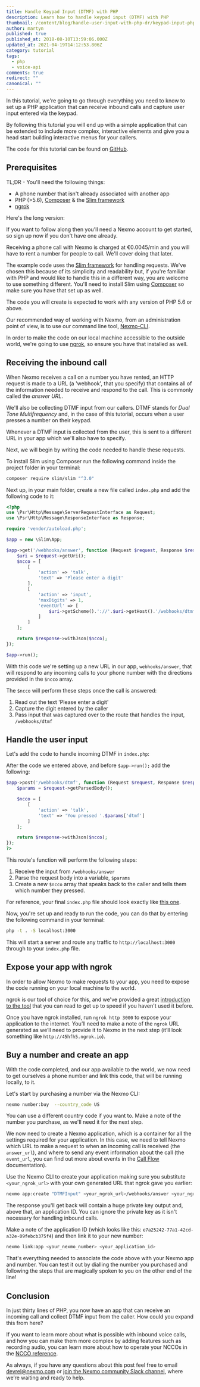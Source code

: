 ```yaml
---
title: Handle Keypad Input (DTMF) with PHP
description: Learn how to handle keypad input (DTMF) with PHP
thumbnail: /content/blog/handle-user-input-with-php-dr/keypad-input-php.png
author: martyn
published: true
published_at: 2018-08-10T13:59:06.000Z
updated_at: 2021-04-19T14:12:53.806Z
category: tutorial
tags:
  - php
  - voice-api
comments: true
redirect: ""
canonical: ""
---
```

In this tutorial, we're going to go through everything you need to know to set up a PHP application that can receive inbound calls and capture user input entered via the keypad.

By following this tutorial you will end up with a simple application that can be extended to include more complex, interactive elements and give you a head start building interactive menus for your callers.

The code for this tutorial can be found on [GitHub](https://github.com/nexmo-community/nexmo-php-quickstart/tree/master/voice/user-input-dtmf-slim).

## Prerequisites

TL;DR - You'll need the following things:

- A phone number that isn't already associated with another app
- PHP (>5.6), [Composer](https://getcomposer.org/) & the [Slim framework](https://www.slimframework.com/)
- [ngrok](https://ngrok.com/)

<sign-up number></sign-up>

Here's the long version:

If you want to follow along then you'll need a Nexmo account to get started, so sign up now if you don't have one already.

Receiving a phone call with Nexmo is charged at €0.0045/min and you will have to rent a number for people to call. We'll cover doing that later.

The example code uses the [Slim framework](https://www.slimframework.com/) for handling requests. We've chosen this because of its simplicity and readability but, if you're familiar with PHP and would like to handle this in a different way, you are welcome to use something different. You'll need to install Slim using [Composer](https://getcomposer.org/) so make sure you have that set up as well.

The code you will create is expected to work with any version of PHP 5.6 or above.

Our recommended way of working with Nexmo, from an administration point of view, is to use our command line tool, [Nexmo-CLI](https://developer.nexmo.com/tools).

In order to make the code on our local machine accessible to the outside world, we're going to use [ngrok](https://ngrok.com), so ensure you have that installed as well.

## Receiving the inbound call

When Nexmo receives a call on a number you have rented, an HTTP request is made to a URL (a 'webhook', that you specify) that contains all of the information needed to receive and respond to the call. This is commonly called the _answer URL_.

We'll also be collecting DTMF input from our callers. DTMF stands for _Dual Tone Multifrequency_ and, in the case of this tutorial, occurs when a user presses a number on their keypad.

Whenever a DTMF input is collected from the user, this is sent to a different URL in your app which we'll also have to specify.

Next, we will begin by writing the code needed to handle these requests.

To install Slim using Composer run the following command inside the project folder in your terminal:

```bash
composer require slim/slim "^3.0"
```

Next up, in your main folder, create a new file called `index.php` and add the following code to it:

```php
<?php
use \Psr\Http\Message\ServerRequestInterface as Request;
use \Psr\Http\Message\ResponseInterface as Response;

require 'vendor/autoload.php';

$app = new \Slim\App;

$app->get('/webhooks/answer', function (Request $request, Response $response) {
    $uri = $request->getUri();
    $ncco = [
        [
            'action' => 'talk',
            'text' => 'Please enter a digit'
        ],
        [
            'action' => 'input',
            'maxDigits' => 1,
            'eventUrl' => [
                $uri->getScheme().'://'.$uri->getHost().'/webhooks/dtmf'
            ]
        ]
    ];

    return $response->withJson($ncco);
});

$app->run();
```

With this code we're setting up a new URL in our app, `webhooks/answer`, that will respond to any incoming calls to your phone number with the directions provided in the `$ncco` array.

The `$ncco` will perform these steps once the call is answered:

1. Read out the text 'Please enter a digit'
2. Capture the digit entered by the caller
3. Pass input that was captured over to the route that handles the input, `/webhooks/dtmf`

## Handle the user input

Let's add the code to handle incoming DTMF in `index.php`:

After the code we entered above, and before `$app->run();` add the following:

```php
$app->post('/webhooks/dtmf', function (Request $request, Response $response) {
    $params = $request->getParsedBody();

    $ncco = [
        [
            'action' => 'talk',
            'text' => 'You pressed '.$params['dtmf']
        ]
    ];

    return $response->withJson($ncco);
});
?>
```

This route's function will perform the following steps:

1. Receive the input from `/webhooks/answer`
2. Parse the request body into a variable, `$params`
3. Create a new `$ncco` array that speaks back to the caller and tells them which number they pressed.

For reference, your final `index.php` file should look exactly like [this one](https://github.com/nexmo-community/nexmo-php-quickstart/blob/master/voice/user-input-dtmf-slim/index.php).

Now, you're set up and ready to run the code, you can do that by entering the following command in your terminal:

```bash
php -t . -S localhost:3000
```

This will start a server and route any traffic to `http://localhost:3000` through to your `index.php` file.

## Expose your app with ngrok

In order to allow Nexmo to make requests to your app, you need to expose the code running on your local machine to the world.

ngrok is our tool of choice for this, and we've provided a great [introduction to the tool](https://learn.vonage.com/blog/2017/07/04/local-development-nexmo-ngrok-tunnel-dr/) that you can read to get up to speed if you haven't used it before.

Once you have ngrok installed, run `ngrok http 3000` to expose your application to the internet. You’ll need to make a note of the `ngrok` URL generated as we’ll need to provide it to Nexmo in the next step (it’ll look something like `http://45hfh5.ngrok.io`).

## Buy a number and create an app

With the code completed, and our app available to the world, we now need to get ourselves a phone number and link this code, that will be running locally, to it.

Let's start by purchasing a number via the Nexmo CLI:

```bash
nexmo number:buy  --country_code US
```

You can use a different country code if you want to. Make a note of the number you purchase, as we'll need it for the next step.

We now need to create a Nexmo application, which is a container for all the settings required for your application. In this case, we need to tell Nexmo which URL to make a request to when an incoming call is received (the `answer_url`), and where to send any event information about the call (the `event_url`, you can find out more about events in the [Call Flow](https://developer.nexmo.com/voice/voice-api/guides/call-flow#events) documentation).

Use the Nexmo CLI to create your application making sure you substitute `<your_ngrok_url>` with your own generated URL that ngrok gave you earlier:

```bash
nexmo app:create "DTMFInput" <your_ngrok_url>/webhooks/answer <your_ngrok_url>/webhooks/events
```

The response you'll get back will contain a huge private key output and, above that, an application ID. You can ignore the private key as it isn't necessary for handling inbound calls.

Make a note of the application ID (which looks like this: `e7a25242-77a1-42cd-a32e-09febcb375f4`) and then link it to your new number:

```bash
nexmo link:app <your_nexmo_number> <your_application_id>
```

That's everything needed to associate the code above with your Nexmo app and number. You can test it out by dialling the number you purchased and following the steps that are magically spoken to you on the other end of the line!

## Conclusion

In just thirty lines of PHP, you now have an app that can receive an incoming call and collect DTMF input from the caller. How could you expand this from here?

If you want to learn more about what is possible with inbound voice calls, and how you can make them more complex by adding features such as recording audio, you can learn more about how to operate your NCCOs in the [NCCO reference](https://developer.nexmo.com/api/voice/ncco).

As always, if you have any questions about this post feel free to email devrel@nexmo.com or [join the Nexmo community Slack channel](https://developer.nexmo.com/community/slack), where we’re waiting and ready to help.

